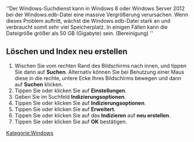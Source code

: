 ''Der Windows-Suchdienst kann in Windows 8 oder Windows Server 2012 bei
der Windows.edb-Datei eine massive Vergrößerung verursachen. Wenn dieses
Problem auftritt, wächst die Windows.edb-Datei stark an und verbraucht
somit sehr viel Speicherplatz. In einigen Fällen kann die Dateigröße
größer als 50 GB (Gigabyte) sein. (Bereinigung) ''

## Löschen und Index neu erstellen

1.  Wischen Sie vom rechten Rand des Bildschirms nach innen, und tippen
    Sie dann auf **Suchen**. Alternativ können Sie bei Benutzung einer
    Maus diese in die rechte, untere Ecke Ihres Bildschirms bewegen und
    dann auf **Suchen** klicken.
2.  Tippen Sie oder klicken Sie auf **Einstellungen**.
3.  Geben Sie im Suchfeld **Indizierungsoptionen**.
4.  Tippen Sie oder klicken Sie auf **Indizierungsoptionen**.
5.  Tippen Sie oder klicken Sie auf **Erweitert**.
6.  Tippen Sie oder klicken Sie auf das **Indizieren** auf **neu
    erstellen**.
7.  Tippen Sie oder klicken Sie auf **OK** bestätigen.

[Kategorie:Windows](Kategorie:Windows "wikilink")